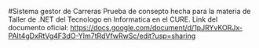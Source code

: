 #Sistema gestor de Carreras
Prueba de consepto hecha para la materia de Taller de .NET del Tecnologo en Informatica en el CURE.
Link del documento oficial: https://docs.google.com/document/d/1pJRYvKORJx-PAIt4gDxRtVg4F3dO-YIm7tRdVfwRwSc/edit?usp=sharing
